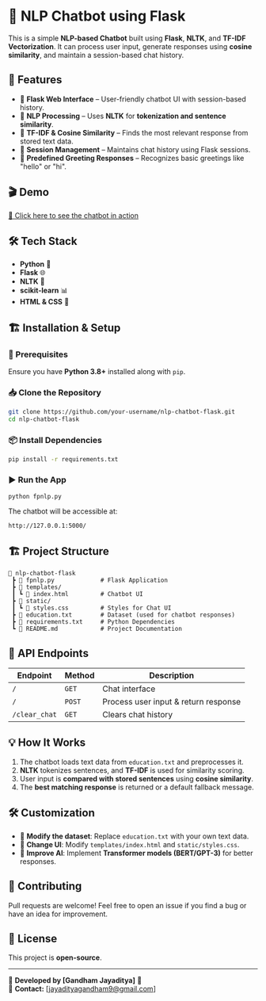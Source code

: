 # 🧠 NLP Chatbot using Flask

This is a simple **NLP-based Chatbot** built using **Flask**, **NLTK**, and **TF-IDF Vectorization**. It can process user input, generate responses using **cosine similarity**, and maintain a session-based chat history.

## 🚀 Features
- 🔹 **Flask Web Interface** – User-friendly chatbot UI with session-based history.
- 🔹 **NLP Processing** – Uses **NLTK** for **tokenization and sentence similarity**.
- 🔹 **TF-IDF & Cosine Similarity** – Finds the most relevant response from stored text data.
- 🔹 **Session Management** – Maintains chat history using Flask sessions.
- 🔹 **Predefined Greeting Responses** – Recognizes basic greetings like "hello" or "hi".

## 🎬 Demo  
[🔗 Click here to see the chatbot in action](https://drive.google.com/file/d/1PH-GhQ8Hu3H7Awb6Kasy2XxYeikghLsk/view?usp=sharing)

## 🛠️ Tech Stack
- **Python** 🐍
- **Flask** 🌐
- **NLTK** 📝
- **scikit-learn** 📊
- **HTML & CSS** 🎨

## 🏗️ Installation & Setup

### 📌 Prerequisites
Ensure you have **Python 3.8+** installed along with `pip`.

### 📥 Clone the Repository
```bash
git clone https://github.com/your-username/nlp-chatbot-flask.git
cd nlp-chatbot-flask
```

### 📦 Install Dependencies
```bash
pip install -r requirements.txt
```

### ▶️ Run the App
```bash
python fpnlp.py
```

The chatbot will be accessible at:
```
http://127.0.0.1:5000/
```

## 🏗️ Project Structure
```
📂 nlp-chatbot-flask
 ┣ 📜 fpnlp.py             # Flask Application
 ┣ 📜 templates/
 ┃ ┗ 📜 index.html         # Chatbot UI
 ┣ 📜 static/
 ┃ ┗ 📜 styles.css         # Styles for Chat UI
 ┣ 📜 education.txt        # Dataset (used for chatbot responses)
 ┣ 📜 requirements.txt     # Python Dependencies
 ┗ 📜 README.md            # Project Documentation
```

## 📜 API Endpoints
| Endpoint     | Method | Description |
|-------------|--------|-------------|
| `/`         | `GET`  | Chat interface |
| `/`         | `POST` | Process user input & return response |
| `/clear_chat` | `GET`  | Clears chat history |

## 💡 How It Works
1. The chatbot loads text data from `education.txt` and preprocesses it.
2. **NLTK** tokenizes sentences, and **TF-IDF** is used for similarity scoring.
3. User input is **compared with stored sentences** using **cosine similarity**.
4. The **best matching response** is returned or a default fallback message.

## 🛠️ Customization
- 📝 **Modify the dataset**: Replace `education.txt` with your own text data.
- 🎨 **Change UI**: Modify `templates/index.html` and `static/styles.css`.
- 🤖 **Improve AI**: Implement **Transformer models (BERT/GPT-3)** for better responses.

## 🤝 Contributing
Pull requests are welcome! Feel free to open an issue if you find a bug or have an idea for improvement.

## 📄 License
This project is **open-source**.

---
🔹 **Developed by [Gandham Jayaditya]** 🔹  
📧 **Contact:** [jayadityagandham9@gmail.com]

